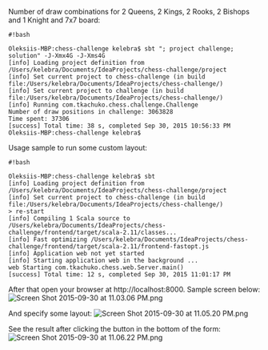 Number of draw combinations for 2 Queens, 2 Kings, 2 Rooks, 2 Bishops and 1 Knight and 7x7 board:
```
#!bash

Oleksiis-MBP:chess-challenge kelebra$ sbt "; project challenge; solution" -J-Xmx4G -J-Xms4G
[info] Loading project definition from /Users/kelebra/Documents/IdeaProjects/chess-challenge/project
[info] Set current project to chess-challenge (in build file:/Users/kelebra/Documents/IdeaProjects/chess-challenge/)
[info] Set current project to challenge (in build file:/Users/kelebra/Documents/IdeaProjects/chess-challenge/)
[info] Running com.tkachuko.chess.challenge.Challenge 
Number of draw positions in challenge: 3063828
Time spent: 37306
[success] Total time: 38 s, completed Sep 30, 2015 10:56:33 PM
Oleksiis-MBP:chess-challenge kelebra$ 
```

Usage sample to run some custom layout:


```
#!bash

Oleksiis-MBP:chess-challenge kelebra$ sbt
[info] Loading project definition from /Users/kelebra/Documents/IdeaProjects/chess-challenge/project
[info] Set current project to chess-challenge (in build file:/Users/kelebra/Documents/IdeaProjects/chess-challenge/)
> re-start
[info] Compiling 1 Scala source to /Users/kelebra/Documents/IdeaProjects/chess-challenge/frontend/target/scala-2.11/classes...
[info] Fast optimizing /Users/kelebra/Documents/IdeaProjects/chess-challenge/frontend/target/scala-2.11/frontend-fastopt.js
[info] Application web not yet started
[info] Starting application web in the background ...
web Starting com.tkachuko.chess.web.Server.main()
[success] Total time: 12 s, completed Sep 30, 2015 11:01:17 PM
```

After that open your browser at http://localhost:8000. Sample screen below:
![Screen Shot 2015-09-30 at 11.03.06 PM.png](https://bitbucket.org/repo/eexnX5/images/2486653687-Screen%20Shot%202015-09-30%20at%2011.03.06%20PM.png)

And specify some layout:
![Screen Shot 2015-09-30 at 11.05.20 PM.png](https://bitbucket.org/repo/eexnX5/images/302778401-Screen%20Shot%202015-09-30%20at%2011.05.20%20PM.png)

See the result after clicking the button in the bottom of the form:
![Screen Shot 2015-09-30 at 11.06.22 PM.png](https://bitbucket.org/repo/eexnX5/images/599180456-Screen%20Shot%202015-09-30%20at%2011.06.22%20PM.png)